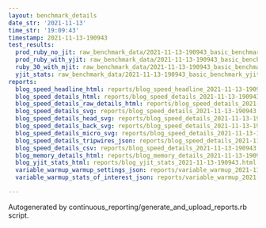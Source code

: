 ```yaml
---
layout: benchmark_details
date_str: '2021-11-13'
time_str: '19:09:43'
timestamp: 2021-11-13-190943
test_results:
  prod_ruby_no_jit: raw_benchmark_data/2021-11-13-190943_basic_benchmark_prod_ruby_no_jit.json
  prod_ruby_with_yjit: raw_benchmark_data/2021-11-13-190943_basic_benchmark_prod_ruby_with_yjit.json
  ruby_30_with_mjit: raw_benchmark_data/2021-11-13-190943_basic_benchmark_ruby_30_with_mjit.json
  yjit_stats: raw_benchmark_data/2021-11-13-190943_basic_benchmark_yjit_stats.json
reports:
  blog_speed_headline_html: reports/blog_speed_headline_2021-11-13-190943.html
  blog_speed_details_html: reports/blog_speed_details_2021-11-13-190943.html
  blog_speed_details_raw_details_html: reports/blog_speed_details_2021-11-13-190943.raw_details.html
  blog_speed_details_svg: reports/blog_speed_details_2021-11-13-190943.svg
  blog_speed_details_head_svg: reports/blog_speed_details_2021-11-13-190943.head.svg
  blog_speed_details_back_svg: reports/blog_speed_details_2021-11-13-190943.back.svg
  blog_speed_details_micro_svg: reports/blog_speed_details_2021-11-13-190943.micro.svg
  blog_speed_details_tripwires_json: reports/blog_speed_details_2021-11-13-190943.tripwires.json
  blog_speed_details_csv: reports/blog_speed_details_2021-11-13-190943.csv
  blog_memory_details_html: reports/blog_memory_details_2021-11-13-190943.html
  blog_yjit_stats_html: reports/blog_yjit_stats_2021-11-13-190943.html
  variable_warmup_warmup_settings_json: reports/variable_warmup_2021-11-13-190943.warmup_settings.json
  variable_warmup_stats_of_interest_json: reports/variable_warmup_2021-11-13-190943.stats_of_interest.json

---
```

Autogenerated by continuous_reporting/generate_and_upload_reports.rb script.
